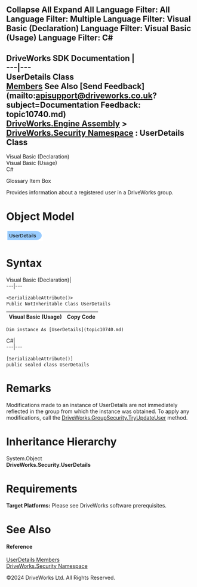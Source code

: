        

 Collapse All Expand All  Language Filter: All  Language Filter: Multiple  Language Filter: Visual Basic (Declaration) Language Filter: Visual Basic (Usage) Language Filter: C#  
---  
DriveWorks SDK Documentation  |   
---|---  
UserDetails Class   
[Members](topic10741.md) See Also [Send Feedback](mailto:apisupport@driveworks.co.uk?subject=Documentation Feedback: topic10740.md)  
[DriveWorks.Engine Assembly](topic2156.md) > [DriveWorks.Security Namespace](topic10574.md) : UserDetails Class  
---  
  
Visual Basic (Declaration)    
Visual Basic (Usage)    
C# 

Glossary Item Box

Provides information about a registered user in a DriveWorks group. 

# Object Model

![](dotnetdiagramimages/image542.png)

# Syntax

Visual Basic (Declaration)|   
---|---  
      
    
    <SerializableAttribute()>
    Public NotInheritable Class UserDetails   
  
Visual Basic (Usage)| Copy Code  
---|---  
      
    
    Dim instance As [UserDetails](topic10740.md)  
  
C#|   
---|---  
      
    
    [SerializableAttribute()]
    public sealed class UserDetails   
  
# Remarks

Modifications made to an instance of UserDetails are not immediately reflected in the group from which the instance was obtained. To apply any modifications, call the [DriveWorks.GroupSecurity.TryUpdateUser](topic3338.md) method.

# Inheritance Hierarchy

System.Object  
**DriveWorks.Security.UserDetails**  


# Requirements

**Target Platforms:** Please see DriveWorks software prerequisites.

# See Also

#### Reference

[UserDetails Members](topic10741.md)   
[DriveWorks.Security Namespace](topic10574.md)

©2024 DriveWorks Ltd. All Rights Reserved.
